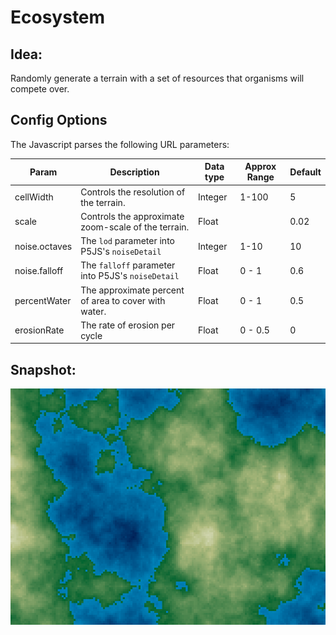 # Ecosystem

## Idea:
Randomly generate a terrain with a set of resources that organisms will compete over.


## Config Options
The Javascript parses the following URL parameters:

| Param         | Description                                          | Data type | Approx Range | Default |
|---------------|------------------------------------------------------|-----------|--------------|---------|
| cellWidth     | Controls the resolution of the terrain.              | Integer   | 1-100        | 5       |
| scale         | Controls the approximate zoom-scale of the terrain.  | Float     |              | 0.02    |
| noise.octaves | The `lod` parameter into P5JS's `noiseDetail`        | Integer   | 1-10         | 10      |
| noise.falloff | The `falloff` parameter into P5JS's `noiseDetail`    | Float   | 0 - 1         | 0.6     |
| percentWater | The approximate percent of area to cover with water.  | Float   | 0 - 1         | 0.5     |
| erosionRate | The rate of erosion per cycle                        | Float   | 0 - 0.5         | 0     |



## Snapshot:

![screenshot](docs/screenshot-02.png)


